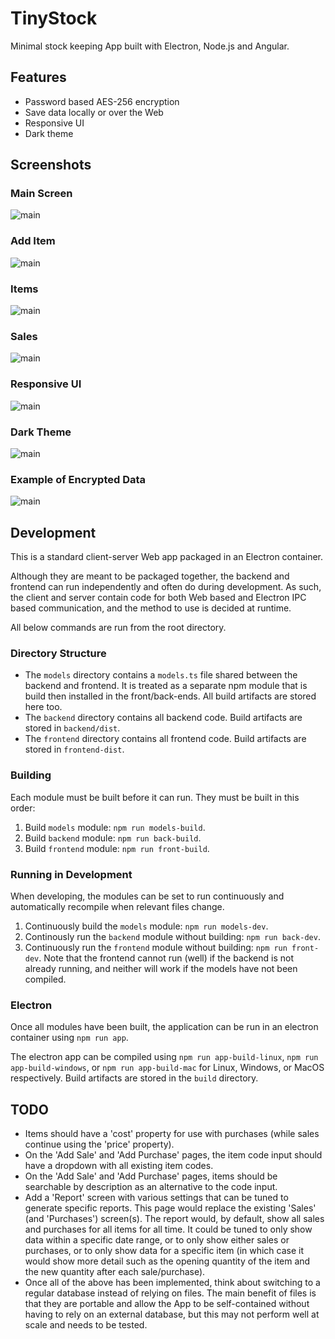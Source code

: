 # TinyStock
Minimal stock keeping App built with Electron, Node.js and Angular.

## Features

- Password based AES-256 encryption
- Save data locally or over the Web
- Responsive UI
- Dark theme

## Screenshots

### Main Screen

![main](./screenshots/main.png)

### Add Item

![main](./screenshots/addItem.png)

### Items

![main](./screenshots/items.png)

### Sales

![main](./screenshots/sales.png)

### Responsive UI

![main](./screenshots/responsiveUI.png)

### Dark Theme

![main](./screenshots/dark.png)

### Example of Encrypted Data

![main](./screenshots/encrypted.png)



## Development
This is a standard client-server Web app packaged in an Electron container.

Although they are meant to be packaged together, the backend and frontend can run independently and often do during development. As such, the client and server contain code for both Web based and Electron IPC based communication, and the method to use is decided at runtime.

All below commands are run from the root directory.

### Directory Structure
- The `models` directory contains a `models.ts` file shared between the backend and frontend. It is treated as a separate npm module that is build then installed in the front/back-ends. All build artifacts are stored here too.
- The `backend` directory contains all backend code. Build artifacts are stored in `backend/dist`.
- The `frontend` directory contains all frontend code. Build artifacts are stored in `frontend-dist`.

### Building
Each module must be built before it can run. They must be built in this order:
1. Build `models` module: `npm run models-build`.
2. Build `backend` module: `npm run back-build`.
3. Build `frontend` module: `npm run front-build`.

### Running in Development
When developing, the modules can be set to run continuously and automatically recompile when relevant files change.
1. Continuously build the `models` module: `npm run models-dev`.
2. Continously run the `backend` module without building: `npm run back-dev`.
3. Continuously run the `frontend` module without building: `npm run front-dev`.
Note that the frontend cannot run (well) if the backend is not already running, and neither will work if the models have not been compiled.

### Electron
Once all modules have been built, the application can be run in an electron container using `npm run app`.

The electron app can be compiled using `npm run app-build-linux`, `npm run app-build-windows`, or `npm run app-build-mac` for Linux, Windows, or MacOS respectively. Build artifacts are stored in the `build` directory.

## TODO
- Items should have a 'cost' property for use with purchases (while sales continue using the 'price' property).
- On the 'Add Sale' and 'Add Purchase' pages, the item code input should have a dropdown with all existing item codes.
- On the 'Add Sale' and 'Add Purchase' pages, items should be searchable by description as an alternative to the code input.
- Add a 'Report' screen with various settings that can be tuned to generate specific reports. This page would replace the existing 'Sales' (and 'Purchases') screen(s). The report would, by default, show all sales and purchases for all items for all time. It could be tuned to only show data within a specific date range, or to only show either sales or purchases, or to only show data for a specific item (in which case it would show more detail such as the opening quantity of the item and the new quantity after each sale/purchase).
- Once all of the above has been implemented, think about switching to a regular database instead of relying on files. The main benefit of files is that they are portable and allow the App to be self-contained without having to rely on an external database, but this may not perform well at scale and needs to be tested.